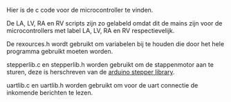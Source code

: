 Hier is de c code voor de microcontroller te vinden.

De LA, LV, RA en RV scripts zijn zo gelabeld omdat dit de mains zijn voor de microcontrollers met label LA, LV, RA en RV respectievelijk.

De rexources.h wordt gebruikt om variabelen bij te houden die door het hele programma gebruikt moeten worden.

stepperlib.c en stepperlib.h worden gebruikt om de stappenmotor aan te sturen, deze is herschreven van de [arduino stepper library](https://www.arduino.cc/reference/en/libraries/stepper/).

uartlib.c en uartlib.h worden gebruikt om voor de uart connectie de inkomende berichten te lezen.
